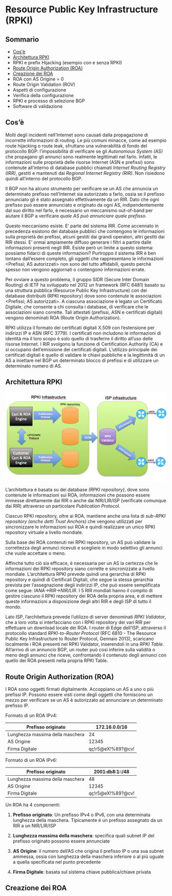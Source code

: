 # Resource Public Key Infrastructure (RPKI)

## Sommario

- [Cos'è](RPKI.md#cosè)
- [Architettura RPKI](RPKI.md#architettura-rpki)
- RPKI e prefix Hijacking (esempio con e senza RPKI)
- [Route Origin Authorization (ROA)](RPKI.md#route-origin-authorization-roa)
- [Creazione dei ROA](RPKI.md#creazione-dei-roa)
- ROA con AS Origine = 0
- Route Origin Validation (ROV)
- Aspetti di configurazione
- Verifica della configurazione
- RPKI e processo di selezione BGP
- Software di validazione

## Cos’è

Molti degli incidenti nell’Internet sono causati dalla propagazione di incorrette informazioni di routing. 
Le più comuni minacce, come ad esempio route hijacking o route leak, sfruttano una vulnerabilità di fondo del 
protocollo BGP: l’impossibilità di verificare se gli *Autonomous System (AS)* che propagano gli annunci sono realmente 
legittimati nel farlo. Infatti, le informazioni sulle proprietà delle risorse Internet (ASN e prefissi) sono contenute 
all’interno di database pubblici chiamati *Internet Routing Registry (IRR)*, gestiti e mantenuti dai *Regional 
Internet Registry (RIR)*. Non risiedono quindi all’interno del protocollo BGP.

Il BGP non ha alcuno strumento per verificare se un AS che annuncia un determinato prefisso nell’Internet sia autorizzato a farlo, ossia se il prefisso annunciato gli è stato assegnato effettivamente da un RIR. Dato che ogni prefisso può essere annunciato e originato da ogni AS, indipendentemente dal suo diritto nel farlo, è necessario un meccanismo out-of-band per aiutare il BGP a verificare *quale AS può annunciare quale prefisso*.

Questo meccanismo esiste. E’ parte del sistema IRR. Come accennato in precedenza esistono dei database pubblici che contengono le informazioni sulla proprietà dei prefissi, alcuni gestiti dai grandi operatori, altri gestiti dai RIR stessi. E’ ormai ampiamente diffuso generare i filtri a partire dalle informazioni presenti negli IRR. Esiste però un limite a questo sistema: possiamo fidarci di queste informazioni? Purtroppo il sistema IRR è ben lontano dall’essere completo, gli oggetti che rappresentano le informazioni <Prefissi; AS autorizzati> non sono del tutto affidabili, questo perchè spesso non vengono aggiornati o contengono informazioni errate.

Per ovviare a questo problema, il gruppo SIDR (Secure Inter Domain Routing) di IETF ha sviluppato nel 2012 un framework (RFC 6481) basato su una struttura pubblica (Resource Public Key Infrastructure) con dei database distribuiti (RPKI repository) dove sono contenute le associazioni <Prefissi; AS autorizzati>. A ciascuna associazione è legato un Certificato Digitale, che consente a chi consulta i database, di verificare che le associazioni siano corrette. Tali attestati (prefissi, ASN e certificati digitali) vengono denominati ROA (Route Origin Authorization).

RPKI utilizza il formato dei certificati digitali X.509 con l’estensione per indirizzi IP e ASN (RFC 3779). I certificati non includono le informazioni di identità ma il loro scopo è solo quello di trasferire il diritto all’uso delle risorse Internet. I RIR svolgono la funzione di Certification Authority (CA) e si occupano dell’emissione dei certificati digitali. L’utilizzo principale dei certificati digitali è quello di validare le chiavi pubbliche e la legittimità di un AS a iniettare nel BGP un determinato blocco di prefissi e di utilizzare un determinato numero di AS.

## Architettura RPKI

![architettura rpki](architettura-rpki.png "architettura rpki")

L’architettura è basata su dei database *(RPKI repository)*, dove sono contenute le informazioni sui ROA, informazioni che possono essere immesse direttamente dai RIR o anche dai NIR/LIR/ISP (verificate comunque dai RIR) attraverso un particolare *Publication Protocol*. 

Ciascun RPKI repository, oltre ai ROA, mantiene anche una lista di *sub-RPKI repository (anche detti Trust Anchors)* che vengono utilizzati per sincronizzare le informazioni sui ROA e quindi realizzare un unico RPKI repository virtuale a livello mondiale.

Sulla base dei ROA contenuti nei RPKI repository, un AS può validare la correttezza degli annunci ricevuti e scegliere in modo selettivo gli annunci che vuole accettare o meno. 


Affinché tutto ciò sia efficace, è necessaria per un AS la certezza che le informazioni dei RPKI repository siano corrette e sincronizzate a livello mondiale. L’architettura RPKI prevede quindi una gerarchia di RPKI repository e quindi di Certificali Digitali, che segue la stessa gerarchia prevista per l’assegnazione degli indirizzi IP, che può essere semplificata come segue: *IANA→RIR→NIR/LIR*. I 5 RIR mondiali hanno il compito di gestire ciascuno il RPKI repository dei ROA della propria area, e di mettere queste informazioni a disposizione degli altri RIR e degli ISP di tutto il mondo.  

Lato ISP, l’architettura prevede l’utilizzo di server denominati *RPKI Validator*, che a loro volta si interfacciano con i RPKI repository dei vari RIR per effettuare un download locale dei ROA. I router di Edge dell’ISP, attraverso il protocollo standard *RPKI-to-Router Protocol* (RFC 6810 - The Resource Public Key Infrastructure to Router Protocol, Gennaio 2013), scaricano localmente i ROA presenti nel RPKI Validator, inserendoli in una *RPKI Table*. All’arrivo di un annuncio BGP, un router può così inferire sulla validità o meno degli annunci che riceve, confrontando il contenuto degli annunci con quello dei ROA presenti nella propria RPKI Table.

## Route Origin Authorization (ROA)

I ROA sono oggetti firmati digitalmente. Accoppiano un AS a uno o più prefissi IP. Possono essere visti come degli oggetti che forniscono un mezzo per verificare se un AS è autorizzato ad annunciare un determinato prefisso IP.

Formato di un ROA IPv4:

| Prefisso originato | 172.16.0.0/16 |
| ----------- | ------ |
| Lunghezza massima della maschera | 24 |
| AS Origine | 12345 |
| Firma Digitale | qç!r5@eX!%89?@cv! |

Formato di un ROA IPv6:

| Prefisso originato | 2001:db8:1::/48 |
| ----------- | ------ |
| Lunghezza massima della maschera | 48 |
| AS Origine | 12345 |
| Firma Digitale | qç!r5@eX!%89?@cv! |

Un ROA ha 4 componenti:

1) __Prefisso originato__: Un prefisso IPv4 o IPv6, con una determinata lunghezza della maschera. Tipicamente è un prefisso assegnato da un RIR a un NIR/LIR/ISP

2) __Lunghezza massima della maschera__: specifica quali subnet IP del prefisso originato possono essere annunciate

3) __AS Origine__: il numero dell’AS che origina il prefisso IP o una sua subnet ammessa, ossia con lunghezza della maschera inferiore o al più uguale a quella specificata nel punto precedente

4) __Firma Digitale__: basata sul sistema chiave pubblica/chiave privata

## Creazione dei ROA

